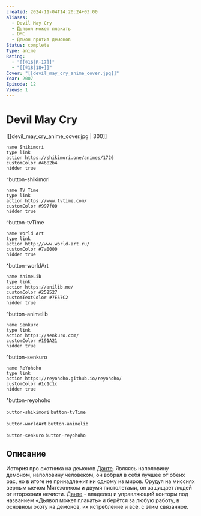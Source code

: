 ```yaml
---
created: 2024-11-04T14:20:24+03:00
aliases:
  - Devil May Cry
  - Дьявол может плакать
  - DMC
  - Демон против демонов
Status: complete
Type: anime
Rating:
  - "[[®️16|R-17]]"
  - "[[®️18|18+]]"
Cover: "[[devil_may_cry_anime_cover.jpg]]"
Year: 2007
Episode: 12
Views: 1
---
```


# Devil May Cry

![[devil_may_cry_anime_cover.jpg | 300]]

```button
name Shikimori
type link
action https://shikimori.one/animes/1726
customColor #4682b4
hidden true
```
^button-shikimori

```button
name TV Time
type link
action https://www.tvtime.com/
customColor #997f00
hidden true
```
^button-tvTime

```button
name World Art
type link
action http://www.world-art.ru/
customColor #7a0000
hidden true
```
^button-worldArt

```button
name AnimeLib
type link
action https://anilib.me/
customColor #252527
customTextColor #7E57C2
hidden true
```
^button-animelib

```button
name Senkuro
type link
action https://senkuro.com/
customColor #191A21
hidden true
```
^button-senkuro

```button
name ReYohoho
type link
action https://reyohoho.github.io/reyohoho/
customColor #1c1c1c
hidden true
```
^button-reyohoho

`button-shikimori` `button-tvTime`

`button-worldArt` `button-animelib`

`button-senkuro` `button-reyohoho`

## Описание

История про охотника на демонов [Данте](https://shikimori.one/characters/2880-dante). Являясь наполовину демоном, наполовину человеком, он вобрал в себя лучшее от обеих рас, но в итоге не принадлежит ни одному из миров. Орудуя на миссиях верным мечом Мятежником и двумя пистолетами, он защищает людей от вторжения нечисти. [Данте](https://shikimori.one/characters/2880-dante) - владелец и управляющий конторы под названием «Дьявол может плакать» и берётся за любую работу, в основном охоту на демонов, их истребление и всё, с этим связанное.
